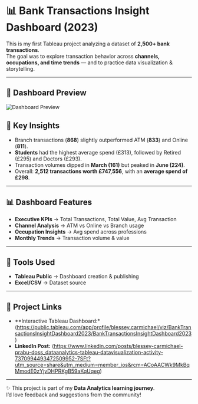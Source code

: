 # 📊 Bank Transactions Insight Dashboard (2023)

This is my first Tableau project analyzing a dataset of **2,500+ bank transactions**.  
The goal was to explore transaction behavior across **channels, occupations, and time trends** — and to practice data visualization & storytelling.  

---

## 📸 Dashboard Preview

![Dashboard Preview](IMG_1911.png)  

## 🔑 Key Insights
- Branch transactions (**868**) slightly outperformed ATM (**833**) and Online (**811**).  
- **Students** had the highest average spend (£313), followed by Retired (£295) and Doctors (£293).  
- Transaction volumes dipped in **March (161)** but peaked in **June (224)**.  
- Overall: **2,512 transactions worth £747,556**, with an **average spend of £298**.  

---

## 📊 Dashboard Features
- **Executive KPIs** → Total Transactions, Total Value, Avg Transaction  
- **Channel Analysis** → ATM vs Online vs Branch usage  
- **Occupation Insights** → Avg spend across professions  
- **Monthly Trends** → Transaction volume & value  

---

## 🚀 Tools Used
- **Tableau Public** → Dashboard creation & publishing  
- **Excel/CSV** → Dataset source  

---

## 🔗 Project Links
- **Interactive Tableau Dashboard:*(https://public.tableau.com/app/profile/blessey.carmichael/viz/BankTransactionsInsightDashboard2023/BankTransactionsInsightDashboard2023)
- **LinkedIn Post:** (https://www.linkedin.com/posts/blessey-carmichael-prabu-doss_dataanalytics-tableau-datavisualization-activity-7370994493472509952-7SFt?utm_source=share&utm_medium=member_ios&rcm=ACoAACWk9MkBqMmodE0zYjvDHPRKgB59aKqUqeg)

---

✨ This project is part of my **Data Analytics learning journey**.  
I’d love feedback and suggestions from the community!  
